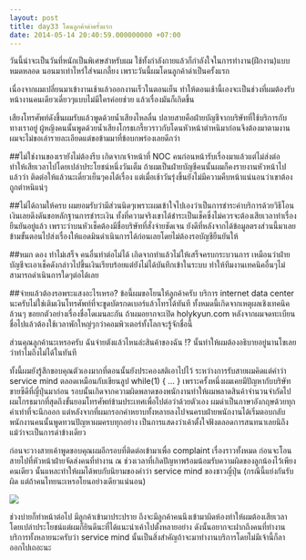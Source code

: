 ```yaml
---
layout: post
title: day33 โดนลูกค้าด่าครั้งแรก
date: 2014-05-14 20:40:59.000000000 +07:00
---
```

วันนี้น่าจะเป็นวันที่หนักเป็นพิเศษสำหรับผม ใช้ทั้งกำลังกายแล้วก็กำลังใจในการทำงาน(ฝึกงาน)แบบหมดหลอด นอนมาเท่าไหร่ใส่จนเกลี้ยง เพราะวันนี้ผมโดนลูกค้าด่าเป็นครั้งแรก

เนื่องจากผมเปลี่ยนมาเข้างานเช้าแล้วออกงานเร็วในตอนเย็น ทำให้ตอนเช้านี้เองจะเป็นช่วงที่ผมต้องรับหน้างานคนเดียวเดี่ยวๆแบบไม่มีใครค่อยช่วย แล้วเรื่องมันก็เกิดขึ้น

เสียงโทรศัพท์ดังขึ้นผมรับแล้วพูดด้วยน้ำเสียงไหลลื่น ปลายสายคือฝ่ายบัญชีจากบริษัทที่ใช้บริการกับทางเราอยู่ ผู้หญิงคนนั้นพูดด้วยน้ำเสียงโกรธเกรี้ยวราวกับโดนหัวหน้าตำหนิมาก่อนจึงต้องมาตามงาน ผมจะไม่ขอเล่ารายละเอียดแต่ขอข้ามมาที่ข้อบกพร่องเลยดีกว่า

##ไม่ใช่งานของเรายังไม่ต้องรีบ
เกิดจากเจ้าหน้าที่ NOC คนก่อนหน้ารับเรื่องมาแล้วแต่ไม่ส่งต่อ ทำให้เสียเวลาไปโดยเปล่าประโยชน์หนึ่งวันเต็ม ถ้าผมเป็นฝ่ายบัญชีคนนั้นผมก็คงรายงานหัวหน้าไปแล้วว่า ติดต่อให้แล้วนะเดี๋ยวเย็นๆคงได้เรื่อง แต่เมื่อเช้าวันรุ่งขึ้นยังไม่มีความคืบหน้าแน่นอนว่าเขาต้องถูกตำหนิแน่ๆ

##ไม่ได้ถามให้ครบ
ผมยอมรับว่ามีส่วนนิดๆเพราะผมเข้าใจไปเองว่าเป็นการชำระค่าบริการด้วยวิธีโอนเงินเลยดึงดันขอหลักฐานการชำระเงิน ทั้งที่ความจริงเขาได้ชำระเป็นเช็คซึ่งไม่ควรจะต้องเสียเวลาทำเรื่องยืนยันอยู่แล้ว เพราะว่าบนหัวเช็คต้องมีชื่อบริษัทที่สั่งจ่ายชัดเจน ยังดีที่หลังจากได้ข้อมูลตรงส่วนนี้มาเลยข้ามขั้นตอนไปส่งเรื่องให้แอดมินดำเนินการได้ก่อนเลยโดยไม่ต้องรอบัญชียืนยันให้

##หมก ดอง ทำไม่เสร็จ คนอื่นทำต่อไม่ได้
เกิดจากทำแล้วไม่ให้เสร็จครบกระบวนการ เหมือนว่าฝ่ายบัญชีจะเอาเช็คดังกล่าวไปขึ้นเงินเรียบร้อยแต่ยังไม่ได้บันทึกเข้าในระบบ ทำให้ทีมงานเทคนิคอื่นๆไม่สามารถดำเนินการใดๆต่อได้เลย

##จ่ายแล้วต้องรอพระแสงอะไรเหรอ?
ข้อนี้ผมขอโยนให้ลูกค้าครับ บริการ internet data center นะครับไม่ใช่เติมเงินโทรศัพท์ที่จะขูดบัตรกดเบอร์แล้วโทรได้ทันที ทั้งหมดนี้เกิดจากเหตุผลเชิงเทคนิคล้วนๆ ขอยกตัวอย่างเรื่องชื่อโดเมนละกัน ถ้าผมอยากจะเปิด holykyun.com หลังจากผมจดทะเบียนชื่อไปแล้วต้องใช้เวลาพักใหญ่ๆกว่าคอมพิวเตอร์ทั้งโลกจะรู้จักชื่อนี้

ส่วนคุณลูกค้านะเหรอครับ ฉันจ่ายตังแล้วไหนล่ะสินค้าของฉัน !? นั้นทำให้ผมต้องอธิบายอยู่นานโขเลยว่าทำไมถึงไม่ได้ในทันที

ทั้งนี้ผมยังรู้สึกขอบคุณตัวเองมากที่ตอนนั้นยังประคองสติเอาไปไว้ ระหว่างการรับสายผมคิดแต่คำว่า service mind ตลอดเหมือนกับเขียนลูป while(1) { ... } เพราะครั้งหนึ่งผมเคยมีปัญหากับบริษัทขายซีดีที่ญี่ปุ่นมาก่อน รอบนั้นเกิดจากความผิดพลาดของพนักงานทำให้ผมพลาดสินค้าจำนวนจำกัดไป ผมโกรธมากที่สุดถึงขั้นยอมโทรศัพท์ข้ามประเทศเพื่อไปต่อว่าด้วยตัวเอง ผมด่าเป็นภาษาอังกฤษด้วยทุกคำเท่าที่จะนึกออก แต่หลังจากที่ผมกรอกคำหยาบทั้งหลายลงไปจนครบฝ่ายพนักงานได้เริ่มตอบกลับ พนักงานคนนั้นพูดทวนปัญหาผมครบทุกอย่าง เป็นการแสดงว่าเค้าตั้งใจฟังตลอดการสนทนาเลยนิถึงแม้ว่าจะเป็นการด่าข้างเดียว 

ก่อนจะวางสายเค้าพูดขอบคุณผมอีกรอบที่ติดต่อเข้ามาเพื่อ complaint เรื่องราวทั้งหมด ก่อนจะโอนสายไปที่หัวหน้าฝ่ายจัดส่งคนที่ทำงาน ณ ช่วงเวลาที่เกิดปัญหาพร้อมน้อมรับความผิดของลูกน้องไว้เพียงคนเดียว นั้นแหละทำให้ผมได้พบกับนิยามของคำว่า service mind ของชาวญี่ปุ่น (กรณีนี้แย่งกันรับผิด แต่ถ้าคนไทยนะเหรอโยนอย่างเดียวแน่นอน)

![](https://lh5.googleusercontent.com/-Xj1-FmuHCu4/U3MhQheSOyI/AAAAAAAAF3g/DsjVvVmj1LI/w1169-h865-no/IMG_20140514_145249.jpg)

ช่วงบ่ายก็ทำหน้าต่อไป มีลูกค้าเข้ามาประปราย ถึงจะมีลูกค้าคนนึงเข้ามาผิดห้องทำให้ผมต้องเสียเวลาโดยเปล่าประโยชน์แต่ผมก็ยินดีนะที่ได้แนะนำเค้าไปตั้งหลายอย่าง ดังนั้นอยากจะฝากถึงคนที่ทำงานบริการทั้งหลายนะครับว่า service mind นั้นเป็นสิ่งสำคัญถ้าจะมาทำงานบริการโดยไม่มีเจ้านี้ก็ลาออกไปเถอะนะ
